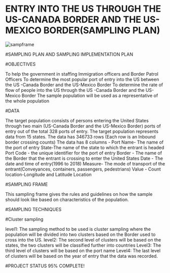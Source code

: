 # ENTRY INTO THE US THROUGH THE US-CANADA BORDER AND THE US-MEXICO BORDER(SAMPLING PLAN)

![sampframe](https://user-images.githubusercontent.com/56575615/70863877-ddb0ea00-1f5d-11ea-9d37-c86a78fcdbfd.png)

#SAMPLING PLAN AND SAMPLING IMPLEMENTATION PLAN


#OBJECTIVES

To help the government in staffing Immigration officers and Border Patrol Officers
To determine the most popular port of entry into the US between the US -Canada Border and the US-Mexico Border
To determine the rate of flow of people into the US through the US -Canada Border and the US-Mexico Border
The sample population will be used as a representative of the whole population


#DATA

The target population consists of persons entering the United States through two main (US-Canada Border and the US-Mexico Border) ports of entry out of the total 328 ports of entry. 
The target population represents data from 15 states.
The data has 346733 rows (Each row is an Inbound border crossing counts)
The data has 8 columns -
 Port Name- The name of the port of entry
State-The name of the state to which the entrant is headed
 Port Code - the unique identifier for the port of entry 
Border - The name of the Border that the entrant is crossing to enter the United States
 Date - The date and time of entry(1996 to 2018)
Measure- The mode of transport of the entrant(Conveyances, containers, passengers, pedestrians)
 Value -  Count
location-Longitude and Latitude Location


#SAMPLING FRAME

This sampling frame gives the rules and guidelines on how the sample should look
 like based on characteristics of the population.


#SAMPLING TECHNIQUES

#Cluster sampling 

level1:
The sampling method to be used is cluster sampling where the population will be divided into two clusters based on the Border used to cross into the US.
level2:
The second level of clusters will be based on the states, the two clusters will be classified further into countries 
Level3:
The third level of clusters will be based on the port name
Level4:
The last level of clusters will be based on the year of entry  that the data was recorded.

#PROJECT STATUS
95% COMPLETE!
